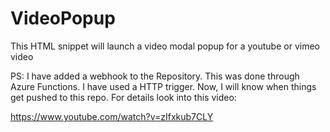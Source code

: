# VideoPopup
This HTML snippet will launch a video modal popup for a youtube or vimeo video


PS: I have added a webhook to the Repository. This was done through Azure Functions. I have used a HTTP trigger. Now, I will know when things get pushed to this repo. For details look into this video:

https://www.youtube.com/watch?v=zIfxkub7CLY
